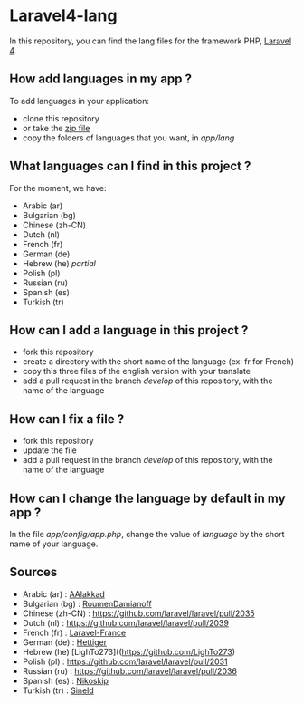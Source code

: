 Laravel4-lang
=============

In this repository, you can find the lang files for the framework PHP, [Laravel 4](http://www.laravel.com).


How add languages in my app ?
---

To add languages in your application:

* clone this repository
* or take the [zip file](https://github.com/caouecs/Laravel4-lang/archive/master.zip)
* copy the folders of languages that you want, in *app/lang*



What languages can I find in this project ?
---

For the moment, we have:

* Arabic (ar)
* Bulgarian (bg)
* Chinese (zh-CN)
* Dutch (nl)
* French (fr)
* German (de)
* Hebrew (he) *partial*
* Polish (pl)
* Russian (ru)
* Spanish (es)
* Turkish (tr)


How can I add a language in this project ?
---

* fork this repository
* create a directory with the short name of the language (ex: fr for French)
* copy this three files of the english version with your translate
* add a pull request in the branch *develop* of this repository, with the name of the language


How can I fix a file ?
---

* fork this repository
* update the file
* add a pull request in the branch *develop* of this repository, with the name of the language


How can I change the language by default in my app ?
---

In the file *app/config/app.php*, change the value of *language* by the short name of your language.

Sources
-------

* Arabic (ar) : [AAlakkad](https://github.com/AAlakkad)
* Bulgarian (bg) : [RoumenDamianoff](https://github.com/RoumenDamianoff)
* Chinese (zh-CN) : https://github.com/laravel/laravel/pull/2035
* Dutch (nl) : https://github.com/laravel/laravel/pull/2039
* French (fr) : [Laravel-France](https://github.com/laravel-france)
* German (de) : [Hettiger](https://github.com/hettiger)
* Hebrew (he) [LighTo273]((https://github.com/LighTo273)
* Polish (pl) : https://github.com/laravel/laravel/pull/2031
* Russian (ru) : https://github.com/laravel/laravel/pull/2036
* Spanish (es) : [Nikoskip](https://github.com/nikoskip)
* Turkish (tr) : [Sineld](https://github.com/sineld)
